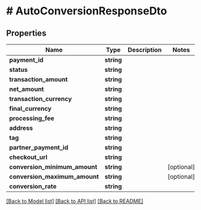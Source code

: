 # # AutoConversionResponseDto

## Properties

Name | Type | Description | Notes
------------ | ------------- | ------------- | -------------
**payment_id** | **string** |  |
**status** | **string** |  |
**transaction_amount** | **string** |  |
**net_amount** | **string** |  |
**transaction_currency** | **string** |  |
**final_currency** | **string** |  |
**processing_fee** | **string** |  |
**address** | **string** |  |
**tag** | **string** |  |
**partner_payment_id** | **string** |  |
**checkout_url** | **string** |  |
**conversion_minimum_amount** | **string** |  | [optional]
**conversion_maximum_amount** | **string** |  | [optional]
**conversion_rate** | **string** |  |

[[Back to Model list]](../../README.md#models) [[Back to API list]](../../README.md#endpoints) [[Back to README]](../../README.md)
